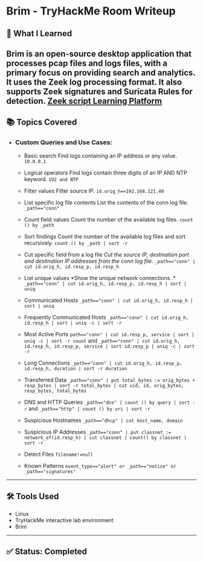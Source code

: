 # Brim - TryHackMe Room Writeup

## 🧠 What I Learned

Brim is an open-source desktop application that processes pcap files and logs files, with a primary focus on providing search and analytics. It uses the Zeek log processing format. It also supports Zeek signatures and Suricata Rules for detection.
[Zeek script Learning Platform](https://try.bro.org/#/?example=hello)
---

## 📚 Topics Covered

- ### Custom Queries and Use Cases:

  - Basic search Find logs containing an IP address or any value. `10.0.0.1`
  - Logical operators Find logs contain three digits of an IP AND NTP keyword. `192 and NTP`
  - Filter values	Filter source IP. `id.orig_h==192.168.121.40`
  - List specific log file contents List the contents of the conn log file. `_path=="conn"`
  - Count field values 	Count the number of the available log files. `count () by _path`
  - Sort findings Count the number of the available log files and sort recursively. `count () by _path | sort -r`
  - Cut specific field from a log file *Cut the source IP, destination port and destination IP addresses from the conn log file.* `_path=="conn" | cut id.orig_h, id.resp_p, id.resp_h`
  - List unique values *Show the unique network connections. * `_path=="conn" | cut id.orig_h, id.resp_p, id.resp_h | sort | uniq`
 
  - Communicated Hosts `_path=="conn" | cut id.orig_h, id.resp_h | sort | uniq`
  - Frequently Communicated Hosts `_path=="conn" | cut id.orig_h, id.resp_h | sort | uniq -c | sort -r`
  - Most Active Ports `path=="conn" | cut id.resp_p, service | sort | uniq -c | sort -r count` and `_path=="conn" | cut id.orig_h, id.resp_h, id.resp_p, service | sort id.resp_p | uniq -c | sort -r`
  - Long Connections `_path=="conn" | cut id.orig_h, id.resp_p, id.resp_h, duration | sort -r duration`
  - Transferred Data `_path=="conn" | put total_bytes := orig_bytes + resp_bytes | sort -r total_bytes | cut uid, id, orig_bytes, resp_bytes, total_bytes`
  - DNS and HTTP Queries `_path=="dns" | count () by query | sort -r` and `_path=="http" | count () by uri | sort -r`
  - Suspicious Hostnames `_path=="dhcp" | cut host_name, domain`
  - Suspicious IP Addresses `_path=="conn" | put classnet := network_of(id.resp_h) | cut classnet | count() by classnet | sort -r`
  - Detect Files `filename!=null`
  - Known Patterns `event_type=="alert" or _path=="notice" or _path=="signatures"`

---

## 🛠️ Tools Used

- Linux
- TryHackMe interactive lab environment
- Brim

---

## ✅ Status: Completed
